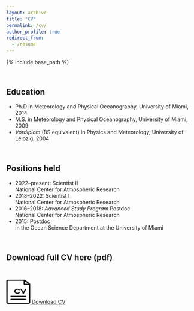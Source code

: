 ```yaml
---
layout: archive
title: "CV"
permalink: /cv/
author_profile: true
redirect_from:
  - /resume
---
```


{% include base_path %}

<style>
  .cv-download {
    margin-bottom: 30px;
  }
  h2 {
    padding-top: 30px;
  }
  em {
    font-style: italic;
  }
</style>

<h2>Education</h2>
<ul>
  <li>Ph.D in Meteorology and Physical Oceanography, University of Miami, 2014</li>
  <li>M.S. in Meteorology and Physical Oceanography, University of Miami, 2009</li>
  <li><em>Vordiplom</em> (BS equivalent) in Physics and Meteorology, University of Leipzig, 2004</li>
</ul>

<h2>Positions held</h2>
<ul>
  <li>2022–present: Scientist II<br> National Center for Atmospheric Research</li>
  <li>2018–2022: Scientist I<br> National Center for Atmospheric Research</li>
  <li>2016–2018: <em>Advanced Study Program</em> Postdoc<br> National Center for Atmospheric Research</li>
  <li>2015: Postdoc<br> in the Ocean Science Department at the University of Miami</li>
</ul>

<h2>Download full CV here (pdf)</h2>
<div class="cv-download" style="padding-top: 30px;">
  <a href="../CV.pdf" download>
    <img src="../cv-icon.png" width="64" height="64"> Download CV
  </a>
</div>
